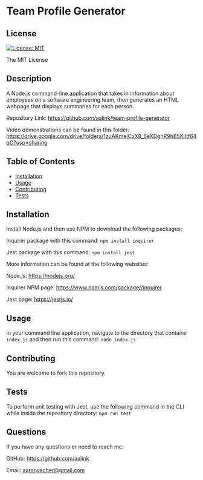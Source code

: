 # Team Profile Generator

  ## License
  [![License: MIT](https://img.shields.io/badge/License-MIT-yellow.svg)](https://opensource.org/licenses/MIT)
    
  The MIT License
  
## Description
A Node.js command-line application that takes in information about employees on a software engineering team, then generates an HTML webpage that displays summaries for each person.

Repository Link: https://github.com/aalink/team-profile-generator

Video demonstrations can be found in this folder: https://drive.google.com/drive/folders/1zuAKmeiCxX8_6eXDghR9hB5KlItf64qC?usp=sharing

<!-- ![VS Code Screen Shot](/assets/readme-screen-shot.png) -->

## Table of Contents

- [Installation](#installation)
- [Usage](#usage)
- [Contributing](#contributing)
- [Tests](#tests)

## Installation
Install Node.js and then use NPM to download the following packages:

 Inquirer package with this command: `npm install inquirer`

 Jest package with this command: `npm install jest`

More information can be found at the following websites:

Node.js: https://nodejs.org/

Inquirer NPM page: https://www.npmjs.com/package//inquirer

Jest page: https://jestjs.io/
## Usage
In your command line application, navigate to the directory that contains `index.js` and then run this command: `node index.js`


## Contributing
You are welcome to fork this repository.
## Tests
To perform unit testing with Jest, use the following command in the CLI while inside the repository directory: `npm run test`
## Questions
If you have any questions or need to reach me:

GitHub: https://github.com/aalink

Email: aaronyacher@gmail.com

